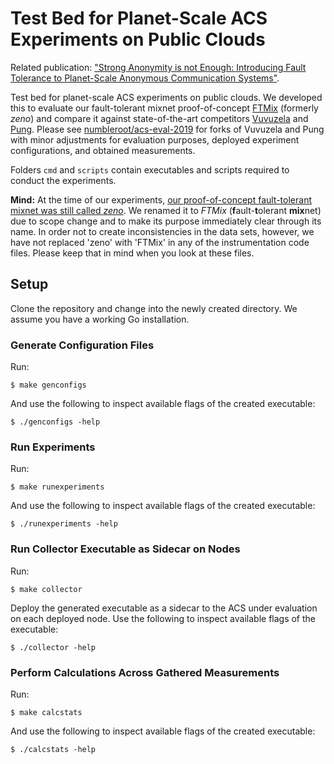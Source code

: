 # Test Bed for Planet-Scale ACS Experiments on Public Clouds

Related publication: ["Strong Anonymity is not Enough: Introducing Fault Tolerance to Planet-Scale Anonymous Communication Systems"](https://dl.acm.org/doi/10.1145/3465481.3469189).

Test bed for planet-scale ACS experiments on public clouds. We developed this to evaluate our
fault-tolerant mixnet proof-of-concept [FTMix](https://github.com/numbleroot/zeno) (formerly *zeno*)
and compare it against state-of-the-art competitors [Vuvuzela](https://github.com/vuvuzela/vuvuzela)
and [Pung](https://github.com/pung-project/pung). Please see
[numbleroot/acs-eval-2019](https://github.com/numbleroot/acs-eval-2019) for forks of Vuvuzela
and Pung with minor adjustments for evaluation purposes, deployed experiment configurations,
and obtained measurements.

Folders `cmd` and `scripts` contain executables and scripts required to conduct the experiments.

**Mind:** At the time of our experiments, [our proof-of-concept fault-tolerant mixnet was still
called *zeno*](https://github.com/numbleroot/zeno#note-on-name-and-scope-of-repository). We renamed
it to *FTMix* (**f**ault-**t**olerant **mix**net) due to scope change and to make its purpose
immediately clear through its name. In order not to create inconsistencies in the data sets, however,
we have not replaced 'zeno' with 'FTMix' in any of the instrumentation code files. Please keep that
in mind when you look at these files.


## Setup

Clone the repository and change into the newly created directory. We assume you have a working
Go installation.

### Generate Configuration Files

Run:
```
$ make genconfigs
```

And use the following to inspect available flags of the created executable:
```
$ ./genconfigs -help
```

### Run Experiments

Run:
```
$ make runexperiments
```

And use the following to inspect available flags of the created executable:
```
$ ./runexperiments -help
```

### Run Collector Executable as Sidecar on Nodes

Run:
```
$ make collector
```

Deploy the generated executable as a sidecar to the ACS under evaluation on each deployed
node. Use the following to inspect available flags of the executable:
```
$ ./collector -help
```

### Perform Calculations Across Gathered Measurements

Run:
```
$ make calcstats
```

And use the following to inspect available flags of the created executable:
```
$ ./calcstats -help
```
